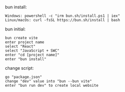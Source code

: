 bun install:

    Windows: powershell -c "irm bun.sh/install.ps1 | iex"
    Linux/macOs: curl -fsSL https://bun.sh/install | bash
	
bun initial:

    bun create vite
    enter project name
    select "React"
    select "JavaScript + SWC"
    enter "cd [project name]"
    enter "bun install"
	
change script:

    go "package.json"
    change "dev" value into "bun --bun vite"
    enter "bun run dev" to create local website
